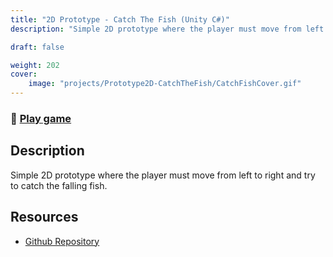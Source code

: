 ```yaml
---
title: "2D Prototype - Catch The Fish (Unity C#)"
description: "Simple 2D prototype where the player must move from left to right and try to catch the falling fish."

draft: false

weight: 202
cover:
    image: "projects/Prototype2D-CatchTheFish/CatchFishCover.gif"
--- 
```

### 🔗 [Play game](https://ferruizgimenez.github.io/CatchTheFish/)

## Description
Simple 2D prototype where the player must move from left to right and try to catch the falling fish.
## Resources

- [Github Repository](https://github.com/FerRuizGimenez/2D-Prototype---CatchTheFish)

